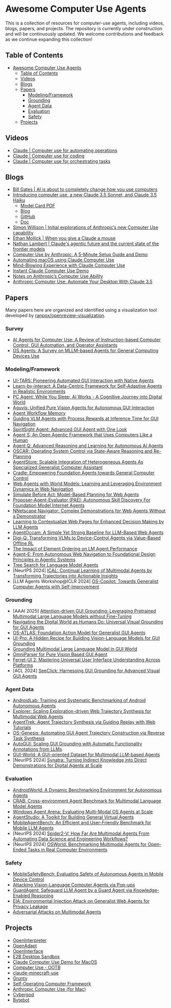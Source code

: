 # Awesome Computer Use Agents

This is a collection of resources for computer-use agents, including videos, blogs, papers, and projects. The repository is currently under construction and will be continuously updated. We welcome contributions and feedback as we continue expanding this collection!

## Table of Contents

- [Awesome Computer Use Agents](#awesome-computer-use-agents)
  - [Table of Contents](#table-of-contents)
  - [Videos](#videos)
  - [Blogs](#blogs)
  - [Papers](#papers)
    - [Modeling/Framework](#modelingframework)
    - [Grounding](#grounding)
    - [Agent Data](#agent-data)
    - [Evaluation](#evaluation)
    - [Safety](#safety)
  - [Projects](#projects)

## Videos
- [Claude | Computer use for automating operations](https://www.youtube.com/watch?v=ODaHJzOyVCQ)
- [Claude | Computer use for coding](https://www.youtube.com/watch?v=vH2f7cjXjKI)
- [Claude | Computer use for orchestrating tasks](https://www.youtube.com/watch?v=jqx18KgIzAE)

## Blogs
- [Bill Gates | AI is about to completely change how you use computers](https://www.gatesnotes.com/AI-agents)
- [Introducing computer use, a new Claude 3.5 Sonnet, and Claude 3.5 Haiku](https://www.anthropic.com/news/3-5-models-and-computer-use)
  - [Model Card PDF](https://assets.anthropic.com/m/1cd9d098ac3e6467/original/Claude-3-Model-Card-October-Addendum.pdf)
  - [Blog](https://www.anthropic.com/news/developing-computer-use)
  - [GitHub](https://github.com/anthropics/anthropic-quickstarts/tree/main/computer-use-demo)
  - [Doc](https://docs.anthropic.com/en/docs/build-with-claude/computer-use)
- [Simon Willison | Initial explorations of Anthropic’s new Computer Use capability](https://simonwillison.net/2024/Oct/22/computer-use/)
- [Ethan Mollick | When you give a Claude a mouse](https://www.oneusefulthing.org/p/when-you-give-a-claude-a-mouse)
- [Nathan Lambert | Claude's agentic future and the current state of the frontier models](https://www.interconnects.ai/p/claudes-agency)
- [Computer Use by Anthropic: A 5-Minute Setup Guide and Demo](https://glama.ai/blog/2024-10-22-automate-computer-using-claude)
- [Automating macOS using Claude Computer Use](https://glama.ai/blog/2024-10-23-automating-macos-using-claude)
- [Mind-Blowing Experience with Claude Computer Use](https://www.reddit.com/r/ClaudeAI/comments/1ga3uqn/mindblowing_experience_with_claude_computer_use/)
- [Instant Claude Computer Use Demo](https://labex.io/tutorials/docker-instant-claude-computer-use-demo-414899)
- [Notes on Anthropic’s Computer Use Ability](https://composio.dev/blog/claude-computer-use/)
- [Anthropic Computer Use: Automate Your Desktop With Claude 3.5](https://www.datacamp.com/blog/what-is-anthropic-computer-use)

## Papers
Many papers here are organized and identified using a visualization tool developed by [ranpox/openreview-visualization](https://github.com/ranpox/openreview-visualization).

### Survey
- [AI Agents for Computer Use: A Review of Instruction-based Computer Control, GUI Automation, and Operator Assistants](https://arxiv.org/abs/2501.16150)
- [OS Agents: A Survey on MLLM-based Agents for General Computing Devices Use](https://openreview.net/pdf/ed2f5ee6b84c3b118cb953b6e750486dbd700419.pdf)

### Modeling/Framework
- [UI-TARS: Pioneering Automated GUI Interaction with Native Agents](https://arxiv.org/abs/2501.12326)
- [Learn-by-interact: A Data-Centric Framework for Self-Adaptive Agents in Realistic Environments](https://arxiv.org/abs/2501.10893)
- [PC Agent: While You Sleep, AI Works - A Cognitive Journey into Digital World](https://arxiv.org/abs/2412.17589)
- [Aguvis: Unified Pure Vision Agents for Autonomous GUI Interaction](https://arxiv.org/abs/2412.04454)
- [Agent Workflow Memory](https://arxiv.org/abs/2409.07429)
- [Guiding VLM Agents with Process Rewards at Inference Time for GUI Navigation](https://openreview.net/forum?id=jR6YMxVG9i)
- [SpiritSight Agent: Advanced GUI Agent with One Look](https://openreview.net/forum?id=jY2ow7jRdZ)
- [Agent S: An Open Agentic Framework that Uses Computers Like a Human](https://arxiv.org/abs/2410.08164)
- [Agent Q: Advanced Reasoning and Learning for Autonomous AI Agents](https://arxiv.org/abs/2408.07199)
- [OSCAR: Operating System Control via State-Aware Reasoning and Re-Planning](https://arxiv.org/abs/2410.18963)
- [AgentStore: Scalable Integration of Heterogeneous Agents As Specialized Generalist Computer Assistant](https://arxiv.org/abs/2410.18603)
- [Cradle: Empowering Foundation Agents towards General Computer Control](https://arxiv.org/abs/2403.03186)
- [Web Agents with World Models: Learning and Leveraging Environment Dynamics in Web Navigation](https://arxiv.org/abs/2410.13232)
- [Simulate Before Act: Model-Based Planning for Web Agents](https://openreview.net/forum?id=JDa5RiTIC7)
- [Proposer-Agent-Evaluator (PAE): Autonomous Skill Discovery For Foundation Model Internet Agents](https://arxiv.org/abs/2412.13194)
- [NNetscape Navigator: Complex Demonstrations for Web Agents Without a Demonstrator](https://arxiv.org/abs/2410.02907)
- [Learning to Contextualize Web Pages for Enhanced Decision Making by LLM Agents](https://openreview.net/forum?id=3Gzz7ZQLiz)
- [AgentOccam: A Simple Yet Strong Baseline for LLM-Based Web Agents](https://arxiv.org/abs/2410.13825)
- [Digi-Q: Transforming VLMs to Device-Control Agents via Value-Based Offline RL](https://openreview.net/forum?id=CjfQssZtAb)
- [The Impact of Element Ordering on LM Agent Performance](https://arxiv.org/abs/2409.12089)
- [Agent-E: From Autonomous Web Navigation to Foundational Design Principles in Agentic Systems](https://arxiv.org/abs/2407.13032)
- [Tree Search for Language Model Agents](https://arxiv.org/abs/2407.01476)
- [NeurIPS 2024] [ICAL: Continual Learning of Multimodal Agents by Transforming Trajectories into Actionable Insights](https://arxiv.org/abs/2406.14596)
- [LLM Agents Workshop@ICLR 2024] [OS-Copilot: Towards Generalist Computer Agents with Self-Improvement](https://arxiv.org/abs/2402.07456)

### Grounding
- [AAAI 2025] [Attention-driven GUI Grounding: Leveraging Pretrained Multimodal Large Language Models without Fine-Tuning](https://arxiv.org/abs/2412.10840)
- [Navigating the Digital World as Humans Do: Universal Visual Grounding for GUI Agents](https://arxiv.org/abs/2410.05243)
- [OS-ATLAS: Foundation Action Model for Generalist GUI Agents](https://arxiv.org/abs/2410.23218)
- [UI-Pro: A Hidden Recipe for Building Vision-Language Models for GUI Grounding](https://openreview.net/forum?id=5wmAfwDBoi)
- [Grounding Multimodal Large Language Model in GUI World](https://openreview.net/forum?id=M9iky9Ruhx)
- [OmniParser for Pure Vision Based GUI Agent](https://arxiv.org/abs/2408.00203)
- [Ferret-UI 2: Mastering Universal User Interface Understanding Across Platforms](https://arxiv.org/abs/2410.18967)
- [ACL 2024] [SeeClick: Harnessing GUI Grounding for Advanced Visual GUI Agents](https://arxiv.org/abs/2401.10935)

### Agent Data
- [AndroidLab: Training and Systematic Benchmarking of Android Autonomous Agents](https://arxiv.org/abs/2410.24024)
- [Explorer: Scaling Exploration-driven Web Trajectory Synthesis for Multimodal Web Agents](https://arxiv.org/pdf/2502.11357)
- [AgentTrek: Agent Trajectory Synthesis via Guiding Replay with Web Tutorials](https://arxiv.org/abs/2412.09605)
- [OS-Genesis: Automating GUI Agent Trajectory Construction via Reverse Task Synthesis](https://arxiv.org/abs/2412.19723)
- [AutoGUI: Scaling GUI Grounding with Automatic Functionality Annotations from LLMs](https://openreview.net/forum?id=wl4c9jvcyY)
- [GUI-World: A GUI-oriented Dataset for Multimodal LLM-based Agents](https://arxiv.org/abs/2406.10819)
- [NeurIPS 2024] [Synatra: Turning Indirect Knowledge into Direct Demonstrations for Digital Agents at Scale](https://arxiv.org/abs/2409.15637)

### Evaluation
- [AndroidWorld: A Dynamic Benchmarking Environment for Autonomous Agents](https://arxiv.org/abs/2405.14573)
- [CRAB: Cross-environment Agent Benchmark for Multimodal Language Model Agents](https://arxiv.org/abs/2407.01511)
- [Windows Agent Arena: Evaluating Multi-Modal OS Agents at Scale](https://arxiv.org/abs/2409.08264)
- [AgentStudio: A Toolkit for Building General Virtual Agents](https://arxiv.org/abs/2403.17918)
- [MobileAgentBench: An Efficient and User-Friendly Benchmark for Mobile LLM Agents](https://arxiv.org/abs/2406.08184)
- [NeurIPS 2024] [Spider2-V: How Far Are Multimodal Agents From Automating Data Science and Engineering Workflows?](https://arxiv.org/abs/2407.10956)
- [NeurIPS 2024] [OSWorld: Benchmarking Multimodal Agents for Open-Ended Tasks in Real Computer Environments](https://arxiv.org/abs/2404.07972)

### Safety
- [MobileSafetyBench: Evaluating Safety of Autonomous Agents in Mobile Device Control](https://arxiv.org/abs/2410.17520)
- [Attacking Vision-Language Computer Agents via Pop-ups](https://arxiv.org/abs/2411.02391)
- [GuardAgent: Safeguard LLM Agent by a Guard Agent via Knowledge-Enabled Reasoning](https://arxiv.org/abs/2406.09187)
- [EIA: Environmental Injection Attack on Generalist Web Agents for Privacy Leakage](https://arxiv.org/abs/2409.11295)
- [Adversarial Attacks on Multimodal Agents](https://arxiv.org/abs/2406.12814)

## Projects
- [OpenInterpreter](https://github.com/OpenInterpreter/open-interpreter)
- [OpenAdapt](https://github.com/OpenAdaptAI/OpenAdapt)
- [OpenInterface](https://github.com/AmberSahdev/Open-Interface/)
- [E2B Desktop Sandbox](https://github.com/e2b-dev/desktop)
- [Claude Computer Use Demo for MacOS](https://github.com/PallavAg/claude-computer-use-macos)
- [Computer Use - OOTB](https://github.com/showlab/computer_use_ootb)
- [claude-minecraft-use](https://github.com/ObservedObserver/claude-minecraft-use)
- [Grunty](https://github.com/suitedaces/computer-agent)
- [Self-Operating Computer Framework](https://github.com/OthersideAI/self-operating-computer)
- [Anthropic Computer Use (for Mac)](https://github.com/deedy/mac_computer_use)
- [Cybergod](https://github.com/james4ever0/agi_computer_control)
- [Bytebot](https://github.com/bytebot-ai/bytebot)
